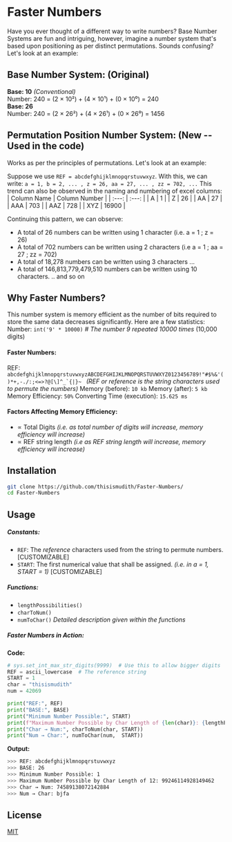 # Faster Numbers

Have you ever thought of a different way to write numbers? Base Number Systems are fun and intriguing, however, imagine a number system that's based upon positioning as per distinct permutations. Sounds confusing? Let's look at an example:

## **Base Number System:** (Original)
**Base: 10** *(Conventional)*<br>
Number: 240 = (2 × 10²) + (4 × 10¹) + (0 × 10⁰) = 240<br>
**Base: 26**<br>
Number: 240 = (2 × 26²) + (4 × 26¹) + (0 × 26⁰) = 1456

## **Permutation Position Number System:** (New -- Used in the code)
Works as per the principles of permutations. Let's look at an example:

Suppose we use `REF = abcdefghijklmnopqrstuvwxyz`.  With this, we can write:
`a = 1, b = 2, ... , z = 26, aa = 27, ... , zz = 702, ...`
This trend can also be observed in the naming and numbering of excel columns:
| Column Name | Column Number |
| :---:   | :---: |
| A | 1  |
| Z | 26  |
| AA | 27  |
| AAA | 703  |
| AAZ | 728  |
| XYZ | 16900  |

Continuing this pattern, we can observe:
- A total of 26 numbers can be written using 1 character (i.e. a = 1 ; z = 26)
- A total of 702 numbers can be written using 2 characters (i.e a = 1 ; aa = 27 ; zz = 702)
- A total of 18,278 numbers can be written using 3 characters
...
- A total of 146,813,779,479,510 numbers can be written using 10 characters.
.. and so on

## **Why Faster Numbers?**

This number system is memory efficient as the number of bits required to store the same data decreases significantly. Here are a few statistics:
Number: `int('9' * 10000)` *# The number 9 repeated 10000 times* (10,000 digits)

#### **Faster Numbers:**
REF: ```abcdefghijklmnopqrstuvwxyzABCDEFGHIJKLMNOPQRSTUVWXYZ0123456789!"#$%&'()*+,-./:;<=>?@[\]^_`{|}~ ``` *(REF or reference is the string characters used to permute the numbers)*
Memory (before): `10 kb`
Memory (after): `5 kb`
Memory Efficiency: `50%`
Converting Time (execution): `15.625 ms`

#### **Factors Affecting Memory Efficiency:**
-  ∝ Total Digits *(i.e. as total number of digits will increase, memory efficiency will increase)*
-  ∝ REF string length *(i.e as REF string length will increase, memory efficiency will increase)*

## Installation

```sh
git clone https://github.com/thisismudith/Faster-Numbers/
cd Faster-Numbers
```

## Usage

##### Constants:
- `REF`: The *reference* characters used from the string to permute numbers. [CUSTOMIZABLE]
- `START`: The first numerical value that shall be assigned. *(i.e. in a = 1, START = 1)* [CUSTOMIZABLE]

##### Functions:
- `lengthPossibilities()`
- `charToNum()`
- `numToChar()`
*Detailed description given within the functions*

##### Faster Numbers in Action:
**Code:**
```py
# sys.set_int_max_str_digits(9999)  # Use this to allow bigger digits
REF = ascii_lowercase  # The reference string
START = 1
char = "thisismudith"
num = 42069

print("REF:", REF)
print("BASE:", BASE)
print("Minimum Number Possible:", START)
print(f"Maximum Number Possible by Char Length of {len(char)}: {lengthPossiblity(len(char), START)}")
print("Char → Num:", charToNum(char, START))
print("Num → Char:", numToChar(num,  START))
```
**Output:**
```sh
>>> REF: abcdefghijklmnopqrstuvwxyz
>>> BASE: 26
>>> Minimum Number Possible: 1
>>> Maximum Number Possible by Char Length of 12: 99246114928149462
>>> Char → Num: 74589138072142884
>>> Num → Char: bjfa
```

## License

[MIT](https://github.com/thisismudith/Faster-Numbers/blob/main/LICENSE)
